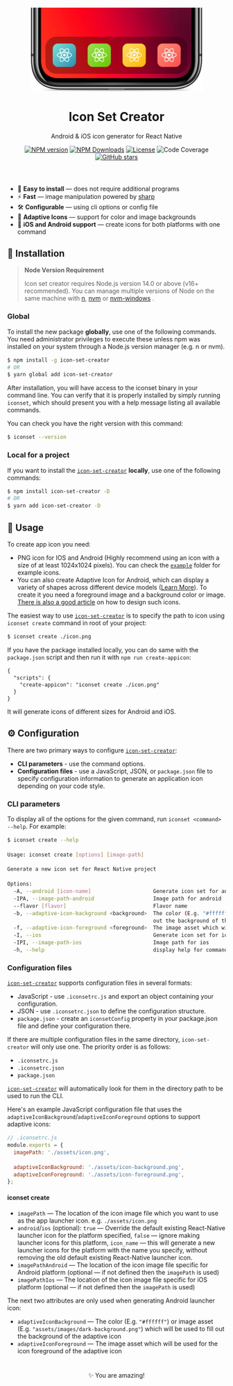 [1]: https://www.npmjs.com/package/icon-set-creator

<header>
<p align="center">
  <img src="assets/iphone.png" alt="logo" width="400">
</p>
<h1 align="center">
Icon Set Creator
</h1>
<p align="center">
Android & iOS icon generator for React Native
</p>
<p align="center">
<a href="https://www.npmjs.com/package/icon-set-creator" target="__blank"><img src="https://img.shields.io/npm/v/icon-set-creator?color=7DE1D1&label=" alt="NPM version"></a>
<a href="https://www.npmjs.com/package/icon-set-creator" target="__blank"><img alt="NPM Downloads" src="https://img.shields.io/npm/dm/icon-set-creator?color=6AC704&label="></a>
<a href="https://github.com/martiliones/icon-set-creator" target="__blank"><img src="https://img.shields.io/github/license/martiliones/icon-set-creator.svg?label=&message=themes&color=FFB706" alt="License"></a>
<img src="https://img.shields.io/codecov/c/github/martiliones/icon-set-creator?color=FF4F4D&logoColor=FF4F4D" alt="Code Coverage">
<br>
<a href="https://github.com/martiliones/icon-set-creator" target="__blank"><img alt="GitHub stars" src="https://img.shields.io/github/stars/martiliones/icon-set-creator?style=social"></a>
</p>
</header>

- 🌈 <b>Easy to install</b> — does not require additional programs
- ⚡️ <b>Fast</b> — image manipulation powered by [sharp](https://www.npmjs.com/package/sharp)
- 🛠 <b>Configurable</b> — using cli options or config file
- 🌟 <b>Adaptive Icons</b> — support for color and image backgrounds
- 📱 <b>iOS and Android support</b> — create icons for both platforms with one command

<h2>🚀 Installation</h2>

> **Node Version Requirement**
>
> Icon set creator requires Node.js version 14.0 or above (v16+ recommended). You can manage multiple versions of Node on the same machine with [n](https://github.com/tj/n), [nvm](https://github.com/creationix/nvm) or [nvm-windows](https://github.com/coreybutler/nvm-windows) .

<h3>Global</h3>

To install the new package **globally**, use one of the following commands. You need administrator privileges to execute these unless npm was installed on your system through a Node.js version manager (e.g. n or nvm).

```bash
$ npm install -g icon-set-creator
# OR
$ yarn global add icon-set-creator
```

After installation, you will have access to the iconset binary in your command line. You can verify that it is properly installed by simply running `iconset`, which should present you with a help message listing all available commands.

You can check you have the right version with this command:

```bash
$ iconset --version
```

<h3>Local for a project</h3>

If you want to install the [`icon-set-creator`][1] **locally**, use one of the following commands:

```bash
$ npm install icon-set-creator -D
# OR
$ yarn add icon-set-creator -D
```

<h2>🧪 Usage</h2>

To create app icon you need:
- PNG icon for IOS and Android (Highly recommend using an icon with a size of at least 1024x1024 pixels). You can check the [`example`](https://github.com/martiliones/icon-set-creator/tree/master/example) folder for example icons.
- You can also create Adaptive Icon for Android, which can display a variety of shapes across different device models ([Learn More](https://developer.android.com/guide/practices/ui_guidelines/icon_design_adaptive)). To create it you need a foreground image and a background color or image. [There is also a good article](https://medium.com/google-design/designing-adaptive-icons-515af294c783) on how to design such icons.

The easiest way to use [`icon-set-creator`][1] is to specify the path to icon using `iconset create` command in root of your project:
```bash
$ iconset create ./icon.png
```

If you have the package installed locally, you can do same with the `package.json` script and then run it with `npm run create-appicon`:
```json5
{
  "scripts": {
    "create-appicon": "iconset create ./icon.png"
  }
}
```

It will generate icons of different sizes for Android and iOS.

<h2>⚙️ Configuration</h2>

There are two primary ways to configure [`icon-set-creator`][1]:

- **CLI parameters** - use the command options.
- **Configuration files** - use a JavaScript, JSON, or `package.json` file to specify configuration information to generate an application icon depending on your code style.

<h3> CLI parameters </h3>

To display all of the options for the given command, run `iconset <command> --help`. For example:

```bash
$ iconset create --help

Usage: iconset create [options] [image-path]

Generate a new icon set for React Native project

Options:
  -A, --android [icon-name]                    Generate icon set for android
  -IPA, --image-path-android                   Image path for android
  --flavor [flavor]                            Flavor name
  -b, --adaptive-icon-background <background>  The color (E.g. "#ffffff") or image asset (E.g. "assets/images/christmas-background.png") which will be used to fill
                                               out the background of the adaptive icon.
  -f, --adaptive-icon-foreground <foreground>  The image asset which will be used for the icon foreground of the adaptive icon
  -I, --ios                                    Generate icon set for ios
  -IPI, --image-path-ios                       Image path for ios
  -h, --help                                   display help for command
```

<h3> Configuration files </h3>

[`icon-set-creator`][1] supports configuration files in several formats:

- JavaScript - use `.iconsetrc.js` and export an object containing your configuration.
- JSON - use `.iconsetrc.json` to define the configuration structure.
- `package.json` - create an `iconsetConfig` property in your package.json file and define your configuration there.

If there are multiple configuration files in the same directory, `icon-set-creator` will only use one. The priority order is as follows:

- `.iconsetrc.js`
- `.iconsetrc.json`
- `package.json`

[`icon-set-creator`][1] will automatically look for them in the directory path to be used to run the CLI.

Here's an example JavaScript configuration file that uses the `adaptiveIconBackground`/`adaptiveIconForeground` options to support adaptive icons:

```js
// .iconsetrc.js
module.exports = {
  imagePath: './assets/icon.png',

  adaptiveIconBackground: './assets/icon-background.png',
  adaptiveIconForeground: './assets/icon-foreground.png',
};
```

<h4> iconset create </h4>

- `imagePath` — The location of the icon image file which you want to use as the app launcher icon. e.g. `./assets/icon.png`
- `android`/`ios` (optional): `true` — Override the default existing React-Native launcher icon for the platform specified, `false` — ignore making launcher icons for this platform, `icon_name` — this will generate a new launcher icons for the platform with the name you specify, without removing the old default existing React-Native launcher icon.
- `imagePathAndroid` — The location of the icon image file specific for Android platform (optional — if not defined then the `imagePath` is used)
- `imagePathIos` — The location of the icon image file specific for iOS platform (optional — if not defined then the `imagePath` is used)

The next two attributes are only used when generating Android launcher icon:

- `adaptiveIconBackground` — The color (E.g. `"#ffffff"`) or image asset (E.g. `"assets/images/dark-background.png"`) which will be used to fill out the background of the adaptive icon
- `adaptiveIconForeground` — The image asset which will be used for the icon foreground of the adaptive icon

<h1></h1>

<p align="center">✨ You are amazing!</p>
